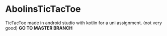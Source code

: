 # AbolinsTicTacToe
TicTacToe made in android studio with kotlin for a uni assignment. (not very good)
**GO TO MASTER BRANCH**
